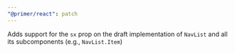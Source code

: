 ```yaml
---
"@primer/react": patch
---
```


Adds support for the `sx` prop on the draft implementation of `NavList` and all its subcomponents (e.g., `NavList.Item`)
